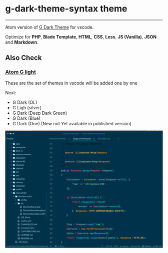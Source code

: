 # g-dark-theme-syntax theme
---
Atom version of [G Dark Theme](https://marketplace.visualstudio.com/items?itemName=StoneC0der.g-dark-theme) for vscode.

Optimize for **PHP**, **Blade Template**, **HTML**, **CSS**, **Less**, **JS (Vanilla)**, **JSON** and **Markdown**.

## Also Check

### [Atom G light](https://atom.io/packages/g-light-theme-syntax)

These are the set of themes in vscode will be added one by one

Next:
- G Dark (OL)
- G Ligh (silver)
- G Dark (Deep Dark Green)
- G Dark (Blue)
- G Dark (One) (New not Yet available in published version).

![Preview](https://raw.githubusercontent.com/stoneC0der/atom-g-dark-theme/master/images/g-dark-default.png)
